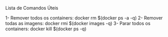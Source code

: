 Lista de Comandos Úteis

1- Remover todos os containers: docker rm $(docker ps -a -q)
2- Remover todas as imagens: docker rmi $(docker images -q)
3- Parar todos os containers: docker kill $(docker ps -q)
